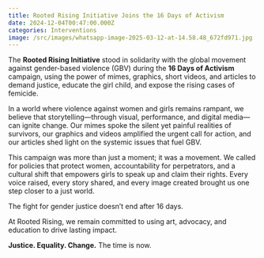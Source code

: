 ```yaml
---
title: Rooted Rising Initiative Joins the 16 Days of Activism
date: 2024-12-04T00:47:00.000Z
categories: Interventions
image: /src/images/whatsapp-image-2025-03-12-at-14.58.48_672fd971.jpg
---
```



The **Rooted Rising Initiative** stood in solidarity with the global movement against gender-based violence (GBV) during the **16 Days of Activism** campaign, using the power of mimes, graphics, short videos, and articles to demand justice, educate the girl child, and expose the rising cases of femicide.

In a world where violence against women and girls remains rampant, we believe that storytelling—through visual, performance, and digital media—can ignite change. Our mimes spoke the silent yet painful realities of survivors, our graphics and videos amplified the urgent call for action, and our articles shed light on the systemic issues that fuel GBV.

This campaign was more than just a moment; it was a movement. We called for policies that protect women, accountability for perpetrators, and a cultural shift that empowers girls to speak up and claim their rights. Every voice raised, every story shared, and every image created brought us one step closer to a just world.

The fight for gender justice doesn’t end after 16 days.

 At Rooted Rising, we remain committed to using art, advocacy, and education to drive lasting impact. 

**Justice. Equality. Change.** The time is now.
